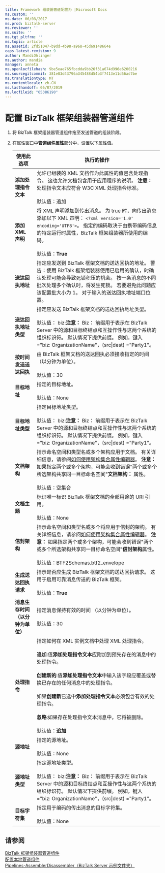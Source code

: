 ```yaml
---
title: Framework 组装器管道配置为 |Microsoft Docs
ms.custom: ''
ms.date: 06/08/2017
ms.prod: biztalk-server
ms.reviewer: ''
ms.suite: ''
ms.tgt_pltfrm: ''
ms.topic: article
ms.assetid: 2fd51047-b9dd-4b98-a968-45d69148664e
caps.latest.revision: 9
author: MandiOhlinger
ms.author: mandia
manager: anneta
ms.openlocfilehash: 9be5eae765fbcdda9bb26f31a674d996e6200216
ms.sourcegitcommit: 381e83d43796a345488d54b3f7413e11d56ad7be
ms.translationtype: MT
ms.contentlocale: zh-CN
ms.lasthandoff: 05/07/2019
ms.locfileid: "65386190"
---
```

# <a name="configure-the-biztalk-framework-assembler-pipeline-component"></a>配置 BizTalk 框架组装器管道组件
  
1.  将 BizTalk 框架组装器管道组件拖至发送管道的组装阶段。  
  
2.  在属性窗口中**管道组件属性**部分中，设置以下属性值。  
  
    |使用此选项|执行的操作|  
    |--------------|----------------|  
    |**添加处理指令文本**|允许已组装的 XML 文档作为此属性的值包含处理指令。 这也允许文档包含用于应用程序的说明。 **注意：** 处理指令文本应符合 W3C XML 处理指令标准。 <br /><br /> 默认值：追加|  
    |**添加 XML 声明**|将 XML 声明添加到传出消息。 为 true 时，向传出消息添加以下 XML 声明： `<?xml version='1.0' encoding='UTF8'>`。 指定的编码取决于由携带编码信息的特定运行时属性，BizTalk 框架组装器所使用的编码。<br /><br /> 默认值：**True**|  
    |**送达回执地址**|指定应发送到 BizTalk 框架文档的送达回执的地址。 警告：使用 BizTalk 框架组装器使用已启用的确认，时确认处理可能会导致死锁积压的机会。 按一条消息的不同批次处理多个确认时，将发生死锁。 若要避免此问题应该配置批大小为 1。 对于输入的送达回执地址端口位置。|  
    |**送达回执地址类型**|指定应发送 BizTalk 框架文档的送达回执地址类型。<br /><br /> 默认值： biz:**注意：** Biz： 前缀用于表示在 BizTalk Server 中的源和目标终结点和互操作性与这两个系统的组织标识符。 默认情况下提供前缀。 例如，键入 ="biz: OrganizationName"，(src&#124;dest) ="Party1"。|  
    |**按时间发送送达回执**|由 BizTalk 框架文档的送达回执必须接收指定的时间 （以分钟为单位）。<br /><br /> 默认值：30|  
    |**目标地址**|指定的目标地址。<br /><br /> 默认值：None|  
    |**目标地址类型**|指定目标地址类型。<br /><br /> 默认值： biz:**注意：** Biz： 前缀用于表示在 BizTalk Server 中的源和目标终结点和互操作性与这两个系统的组织标识符。 默认情况下提供前缀。 例如，键入 ="biz: OrganizationName"，(src&#124;dest) ="Party1"。|  
    |**文档架构**|指示命名空间和类型名或多个架构应用于文档。 有关详细信息，请参阅[如何使用架构集合属性编辑器](../core/how-to-use-the-schema-collection-property-editor.md)。 **注意：** 如果指定两个或多个架构，可能会收到错误"两个或多个所选架构共享同一目标命名空间"**文档架构：** 属性。 <br /><br /> 默认值：空集合|  
    |**文档主题**|标识唯一标识 BizTalk 框架文档的全部用途的 URI 引用。<br /><br /> 默认值：None|  
    |**信封架构**|指示命名空间和类型名或多个将应用于信封的架构。 有关详细信息，请参阅[如何使用架构集合属性编辑器](../core/how-to-use-the-schema-collection-property-editor.md)。 **注意：** 如果指定两个或多个架构，可能会收到错误"两个或多个所选架构共享同一目标命名空间"**信封架构**属性。 <br /><br /> 默认值：BTF2Schemas.btf2_envelope|  
    |**生成送达回执请求**|指示是否应生成 BizTalk 框架文档的送达回执请求。 这用于启用可靠消息传送的 BizTalk 框架。<br /><br /> 默认值：**True**|  
    |**消息生存时间 （以分钟为单位）**|指定消息保持有效的时间 （以分钟为单位）。<br /><br /> 默认值：30|  
    |**处理指令**|指定如何在 XML 实例文档中处理 XML 处理指令。<br /><br /> **追加**:值**添加处理指令文本**应附加到预先存在的消息中的处理指令。<br /><br /> **创建新的**:值**添加处理指令文本**中输入该字段应覆盖或替换已存在的任何消息中的处理指令。<br /><br /> 如果**创建新**已选中**添加处理指令文本**必须包含有效的处理指令。<br /><br /> **忽略**:如果存在处理指令文本消息中，它将被删除。<br /><br /> 默认值：**追加**|  
    |**源地址**|指定的源地址。<br /><br /> 默认值：None|  
    |**源地址类型**|指定源地址类型。<br /><br /> 默认值： biz:**注意：** Biz： 前缀用于表示在 BizTalk Server 中的源和目标终结点和互操作性与这两个系统的组织标识符。 默认情况下提供前缀。 例如，键入 ="biz: OrganizationName"，(src&#124;dest) ="Party1"。|  
    |**目标字符集**|指定用于编码的传出消息的目标字符集。<br /><br /> 默认值：None|  
  
## <a name="see-also"></a>请参阅  
 [BizTalk 框架组装器管道组件](../core/biztalk-framework-assembler-pipeline-component.md)   
 [配置本地管道组件](../core/configuring-native-pipeline-components.md)   
 [Pipelines-AssemblerDisassembler（BizTalk Server 示例文件夹）](../core/pipelines-assemblerdisassembler-biztalk-server-samples-folder.md)